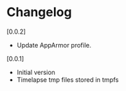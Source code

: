 # Changelog

[0.0.2]

- Update AppArmor profile.

[0.0.1]

- Initial version
- Timelapse tmp files stored in tmpfs

